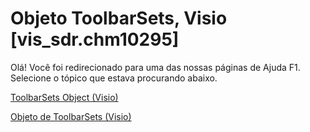 
# Objeto ToolbarSets, Visio [vis_sdr.chm10295]

Olá! Você foi redirecionado para uma das nossas páginas de Ajuda F1. Selecione o tópico que estava procurando abaixo.

[ToolbarSets Object (Visio)](http://msdn.microsoft.com/library/413b8169-1840-a2c4-4552-9343b3f64035.aspx)

[Objeto de ToolbarSets (Visio)](http://msdn.microsoft.com/library/ddf79048-6585-81ab-b1c6-d7c4b0f0ff1b%28Office.15%29.aspx)

